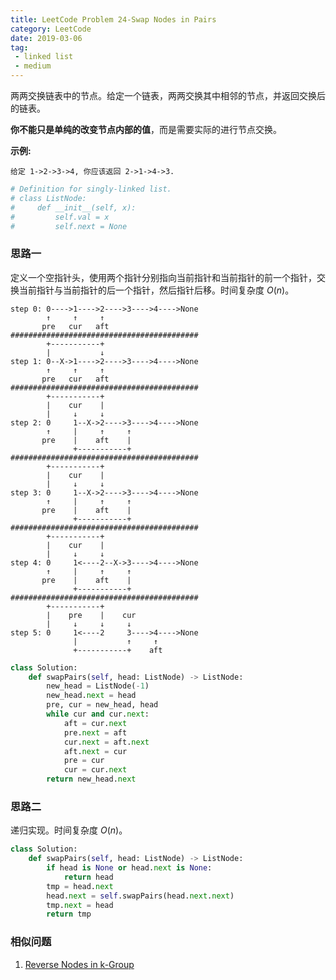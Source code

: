 ```yaml
---
title: LeetCode Problem 24-Swap Nodes in Pairs
category: LeetCode
date: 2019-03-06
tag:
 - linked list
 - medium
---
```


两两交换链表中的节点。给定一个链表，两两交换其中相邻的节点，并返回交换后的链表。

**你不能只是单纯的改变节点内部的值**，而是需要实际的进行节点交换。

**示例:**

```
给定 1->2->3->4, 你应该返回 2->1->4->3.
```

```python
# Definition for singly-linked list.
# class ListNode:
#     def __init__(self, x):
#         self.val = x
#         self.next = None
```

### 思路一

定义一个空指针头，使用两个指针分别指向当前指针和当前指针的前一个指针，交换当前指针与当前指针的后一个指针，然后指针后移。时间复杂度 $O(n)$。

```
step 0: 0---->1---->2---->3---->4---->None
        ↑     ↑     ↑
       pre   cur   aft
##########################################		
        +-----------+
        |           ↓
step 1: 0--X->1---->2---->3---->4---->None
        ↑     ↑     ↑
       pre   cur   aft
##########################################		       
        +-----------+
        |    cur    |
        |     ↓     ↓
step 2: 0     1--X->2---->3---->4---->None
        ↑     |     ↑     ↑
       pre    |    aft    |
			  +-----------+
##########################################					  
        +-----------+
        |    cur    |
        |     ↓     ↓
step 3: 0     1--X->2---->3---->4---->None
        ↑     |     ↑     ↑
       pre    |    aft    |
			  +-----------+
##########################################					  
        +-----------+
        |    cur    |
        |     ↓     ↓
step 4: 0     1<----2--X->3---->4---->None
        ↑     |     ↑     ↑
       pre    |    aft    |
			  +-----------+
##########################################					  
        +-----------+
        |    pre    |    cur
        |     ↓     ↓     ↓
step 5: 0     1<----2     3---->4---->None
              |           ↑     ↑
              +-----------+    aft
```

```python
class Solution:
    def swapPairs(self, head: ListNode) -> ListNode:
        new_head = ListNode(-1)
        new_head.next = head
        pre, cur = new_head, head
        while cur and cur.next:
            aft = cur.next
            pre.next = aft
            cur.next = aft.next
            aft.next = cur
            pre = cur
            cur = cur.next
        return new_head.next
```

### 思路二

递归实现。时间复杂度 $O(n)$。

```python
class Solution:
    def swapPairs(self, head: ListNode) -> ListNode:
        if head is None or head.next is None:
            return head
        tmp = head.next
        head.next = self.swapPairs(head.next.next)
        tmp.next = head
        return tmp
```

### 相似问题

1. [Reverse Nodes in k-Group](https://leetcode.com/problems/reverse-nodes-in-k-group/)